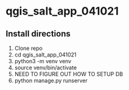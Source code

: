 # qgis_salt_app_041021

## Install directions
1. Clone repo
1. cd qgis_salt_app_041021
1. python3 -m venv venv
1. source venv/bin/activate
1. NEED TO FIGURE OUT HOW TO SETUP DB
1. python manage.py runserver
